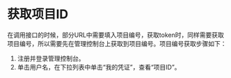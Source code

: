# 获取项目ID<a name="apig-zh-api-180713009"></a>

在调用接口的时候，部分URL中需要填入项目编号，获取token时，同样需要获取项目编号，所以需要先在管理控制台上获取到项目编号。项目编号获取步骤如下：

1.  注册并登录管理控制台。
2.  单击用户名，在下拉列表中单击“我的凭证”，查看“项目ID”。

